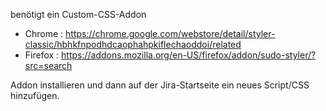 benötigt ein Custom-CSS-Addon
* Chrome  :    https://chrome.google.com/webstore/detail/styler-classic/hbhkfnpodhdcaophahpkiflechaoddoi/related
* Firefox :    https://addons.mozilla.org/en-US/firefox/addon/sudo-styler/?src=search

Addon installieren und dann auf der Jira-Startseite ein neues Script/CSS hinzufügen.